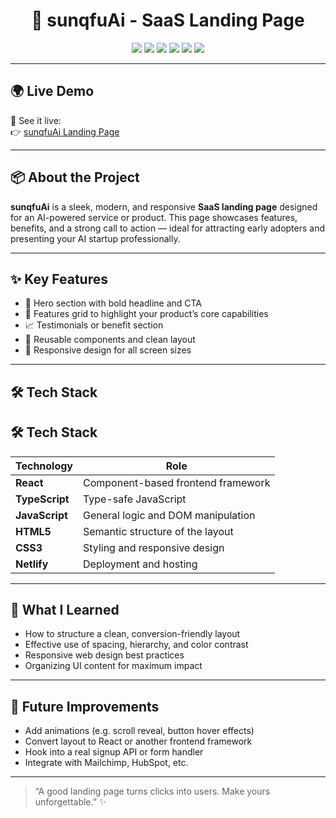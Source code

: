 <h1 align="center">🤖 sunqfuAi - SaaS Landing Page</h1>

<p align="center">
  <img src="https://img.shields.io/badge/Framework-React-61DAFB?logo=react&logoColor=white&style=for-the-badge" />
  <img src="https://img.shields.io/badge/Language-TypeScript-3178C6?logo=typescript&logoColor=white&style=for-the-badge" />
  <img src="https://img.shields.io/badge/Language-JavaScript-F7DF1E?logo=javascript&logoColor=black&style=for-the-badge" />
  <img src="https://img.shields.io/badge/Style-CSS3-1572B6?logo=css3&logoColor=white&style=for-the-badge" />
  <img src="https://img.shields.io/badge/Markup-HTML5-E34F26?logo=html5&logoColor=white&style=for-the-badge" />
  <img src="https://img.shields.io/badge/Deployed-Netlify-00C7B7?logo=netlify&logoColor=white&style=for-the-badge" />
</p>

---

## 🌍 Live Demo

🚀 See it live:  
👉 [sunqfuAi Landing Page](https://sunqfuai-landing.netlify.app/)

---

## 📦 About the Project

**sunqfuAi** is a sleek, modern, and responsive **SaaS landing page** designed for an AI-powered service or product. This page showcases features, benefits, and a strong call to action — ideal for attracting early adopters and presenting your AI startup professionally.

---

## ✨ Key Features

- 🎯 Hero section with bold headline and CTA
- 🧠 Features grid to highlight your product’s core capabilities
- 📈 Testimonials or benefit section
- 🧩 Reusable components and clean layout
- 📱 Responsive design for all screen sizes

---

## 🛠️ Tech Stack

## 🛠️ Tech Stack

| Technology     | Role                               |
| -------------- | ---------------------------------- |
| **React**      | Component-based frontend framework |
| **TypeScript** | Type-safe JavaScript               |
| **JavaScript** | General logic and DOM manipulation |
| **HTML5**      | Semantic structure of the layout   |
| **CSS3**       | Styling and responsive design      |
| **Netlify**    | Deployment and hosting             |

---

## 🧠 What I Learned

- How to structure a clean, conversion-friendly layout
- Effective use of spacing, hierarchy, and color contrast
- Responsive web design best practices
- Organizing UI content for maximum impact

---

## 🚀 Future Improvements

- Add animations (e.g. scroll reveal, button hover effects)
- Convert layout to React or another frontend framework
- Hook into a real signup API or form handler
- Integrate with Mailchimp, HubSpot, etc.

---

> “A good landing page turns clicks into users. Make yours unforgettable.” ✨
